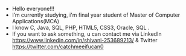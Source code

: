 - Hello everyone!!!
- I’m currently studying, i'm final year student of Master of Computer Applications(MCA)
- I know C, Java, SQL, PHP, HTML5, CSS3, Oracle, SQL .
- If you want to ask something, u can contact me via LinkedIn https://www.linkedin.com/in/shivani-253689213/ & Twitter https://twitter.com/catchmeeifucan0

<!---
administration903/administration903 is a ✨ special ✨ repository because its `README.md` (this file) appears on your GitHub profile.
You can click the Preview link to take a look at your changes.
--->
